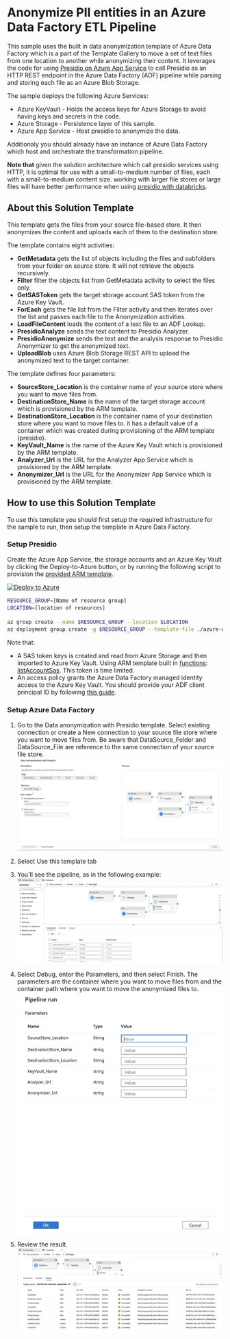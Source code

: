 # Anonymize PII entities in an Azure Data Factory ETL Pipeline

This sample uses the built in data anonymization template of Azure Data Factory which is a part of the Template Gallery to move a set of text files from one location to another while anonymizing their content. It leverages the code for using [Presidio on Azure App Service](../app-service/index.md) to call Presidio as an HTTP REST endpoint in the Azure Data Factory (ADF) pipeline while parsing and storing each file as an Azure Blob Storage.

The sample deploys the following Azure Services:

* Azure KeyVault - Holds the access keys for Azure Storage to avoid having keys and secrets in the code.
* Azure Storage - Persistence layer of this sample.
* Azure App Service - Host presidio to anonymize the data.

Additionaly you should already have an instance of Azure Data Factory which host and orchestrate the transformation pipeline.

**Note that** given the solution architecture which call presidio services using HTTP, it is optimal for use with a small-to-medium number of files, each with a small-to-medium content size. working with larger file stores or large files will have better performance when using [presidio with databricks](presidio-data-factory.md#option-2-presidio-on-azure-databricks). 

## About this Solution Template

This template gets the files from your source file-based store. It then anonymizes the content and uploads each of them to the destination store.

The template contains eight activities:

* **GetMetadata** gets the list of objects including the files and subfolders from your folder on source store. It will not retrieve the objects recursively.
* **Filter** filter the objects list from GetMetadata activity to select the files only.
* **GetSASToken** gets the target storage account SAS token from the Azure Key Vault.
* **ForEach** gets the file list from the Filter activity and then iterates over the list and passes each file to the Anonymization activities.
* **LoadFileContent** loads the content of a text file to an ADF Lookup.
* **PresidioAnalyze** sends the text content to Presidio Analyzer.
* **PresidioAnonymize** sends the text and the analysis response to Presidio Anonymizer to get the anonymized text.
* **UploadBlob** uses Azure Blob Storage REST API to upload the anonymized text to the target container.

The template defines four parameters:

* **SourceStore_Location** is the container name of your source store where you want to move files from.
* **DestinationStore_Name** is the name of the target storage account which is provisioned by the ARM template.
* **DestinationStore_Location** is the container name of your destination store where you want to move files to. it has a default value of a container which was created during provisioning of the ARM template (presidio).
* **KeyVault_Name** is the name of the Azure Key Vault which is provisioned by the ARM template.
* **Analyzer_Url** is the URL for the Analyzer App Service which is provisioned by the ARM template.
* **Anonymizer_Url** is the URL for the Anonymizer App Service which is provisioned by the ARM template.

## How to use this Solution Template

To use this template you should first setup the required infrastructure for the sample to run, then setup the template in Azure Data Factory.

### Setup Presidio

Create the Azure App Service, the storage accounts and an Azure Key Vault by clicking the Deploy-to-Azure button, or by running the following script to provision the [provided ARM template](./azure-deploy-adf-app-service.json).

[![Deploy to Azure](https://aka.ms/deploytoazurebutton)](https://portal.azure.com/#create/Microsoft.Template/uri/https%3A%2F%2Fraw.githubusercontent.com%2Fmicrosoft%2Fpresidio%2Fmain%2Fdocs%2Fsamples%2Fdeployments%2Fdata-factory%azure-deploy-adf-template-gallery.json)

```bash
RESOURCE_GROUP=[Name of resource group]
LOCATION=[location of resources]

az group create --name $RESOURCE_GROUP --location $LOCATION
az deployment group create -g $RESOURCE_GROUP --template-file ./azure-deploy-adf-template-gallery.json
```

Note that:

* A SAS token keys is created and read from Azure Storage and then imported to Azure Key Vault. Using ARM template built in [functions](https://docs.microsoft.com/en-us/azure/azure-resource-manager/templates/template-functions): [listAccountSas](https://docs.microsoft.com/en-us/rest/api/storagerp/storageaccounts/listaccountsas). This token is time limited.
* An access policy grants the Azure Data Factory managed identity access to the Azure Key Vault. You should provide your ADF client principal ID by following [this guide](https://docs.microsoft.com/en-us/azure/data-factory/data-factory-service-identity).

### Setup Azure Data Factory

1. Go to the Data anonymization with Presidio template. Select existing connection or create a New connection to your source file store where you want to move files from. Be aware that DataSource_Folder and DataSource_File are reference to the same connection of your source file store.
![ADF-Template-Load](Data-anonymization01.png)

2. Select Use this template tab

3. You'll see the pipeline, as in the following example:
![ADF-Template-Pipeline](Data-anonymization02.png)

4. Select Debug, enter the Parameters, and then select Finish. The parameters are the container where you want to move files from and the container path where you want to move the anonymized files to.
![ADF-Template-Parameters](Data-anonymization03.png)

5. Review the result.
![ADF-Template-Results](Data-anonymization04.png)
